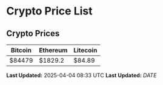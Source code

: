# Crypto Price List

## Crypto Prices
| Bitcoin | Ethereum | Litecoin |
| ------- | -------- | -------- |
| $84479 | $1829.2 | $84.89 |
**Last Updated:** 2025-04-04 08:33 UTC
**Last Updated:** $DATE$
